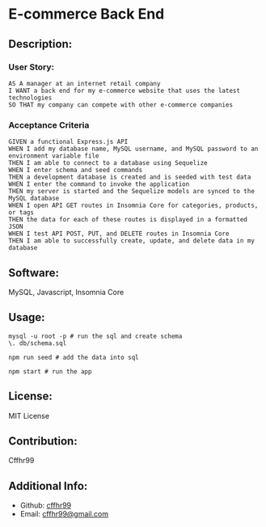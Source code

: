 # E-commerce Back End
  ## Description:
  ### User Story:
 ```
 AS A manager at an internet retail company  
 I WANT a back end for my e-commerce website that uses the latest technologies  
 SO THAT my company can compete with other e-commerce companies  
```
  ### Acceptance Criteria
```
GIVEN a functional Express.js API
WHEN I add my database name, MySQL username, and MySQL password to an environment variable file
THEN I am able to connect to a database using Sequelize
WHEN I enter schema and seed commands
THEN a development database is created and is seeded with test data
WHEN I enter the command to invoke the application
THEN my server is started and the Sequelize models are synced to the MySQL database
WHEN I open API GET routes in Insomnia Core for categories, products, or tags
THEN the data for each of these routes is displayed in a formatted JSON
WHEN I test API POST, PUT, and DELETE routes in Insomnia Core
THEN I am able to successfully create, update, and delete data in my database
```
  ## Software:
  MySQL, Javascript, Insomnia Core
  ## Usage:
  ```
  mysql -u root -p # run the sql and create schema
  \. db/schema.sql
  ```
  
  ```
  npm run seed # add the data into sql
  ```
  
  ```
  npm start # run the app
  ```
  ## License:
  MIT License
  ## Contribution:
  Cffhr99
  ## Additional Info:
  - Github: [cffhr99](https://github.com/cffhr99)
  - Email: cffhr99@gmail.com
